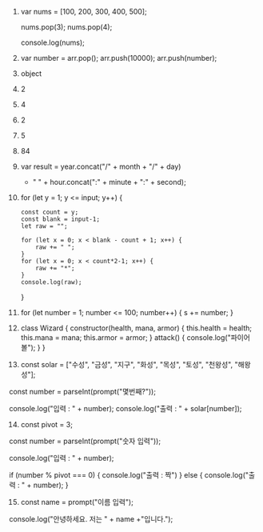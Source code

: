 1.  var nums = [100, 200, 300, 400, 500];

    nums.pop(3);
    nums.pop(4);

    console.log(nums);

2.  var number = arr.pop();
    arr.push(10000);
    arr.push(number);

3.  object

4.  2

5.  4

6.  2

7.  5

8.  84

9.  var result = year.concat("/" + month + "/" + day)

    - " " + hour.concat(":" + minute + ":" + second);

10. for (let y = 1; y <= input; y++) {

        const count = y;
        const blank = input-1;
        let raw = "";

        for (let x = 0; x < blank - count + 1; x++) {
            raw += " ";
        }
        for (let x = 0; x < count*2-1; x++) {
            raw += "*";
        }
        console.log(raw);

    }

11. for (let number = 1; number <= 100; number++) { s += number; }

12. class Wizard {
    constructor(health, mana, armor) {
    this.health = health;
    this.mana = mana;
    this.armor = armor;
    }
    attack() {
    console.log("파이어볼");
    }
    }

13. const solar = ["수성", "금성", "지구", "화성", "목성", "토성", "천왕성", "해왕성"];

const number = parseInt(prompt("몇번째?"));

console.log("입력 : " + number);
console.log("출력 : " + solar[number]);

14. const pivot = 3;

const number = parseInt(prompt("숫자 입력"));

console.log("입력 : " + number);

if (number % pivot === 0) {
console.log("출력 : 짝")
} else {
console.log("출력 : " + number);
}

15. const name = prompt("이름 입력");

console.log("안녕하세요. 저는 " + name +"입니다.");
